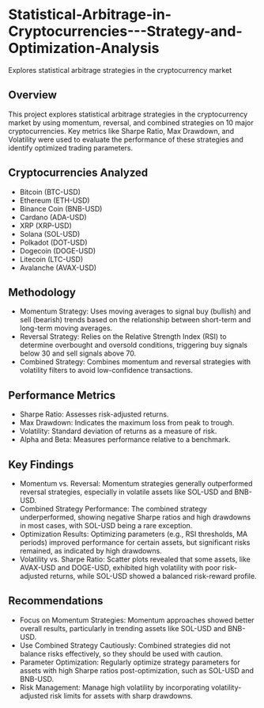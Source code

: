 # Statistical-Arbitrage-in-Cryptocurrencies---Strategy-and-Optimization-Analysis
Explores statistical arbitrage strategies in the cryptocurrency market 
## Overview
This project explores statistical arbitrage strategies in the cryptocurrency market by using momentum, reversal, and combined strategies on 10 major cryptocurrencies. Key metrics like Sharpe Ratio, Max Drawdown, and Volatility were used to evaluate the performance of these strategies and identify optimized trading parameters.

## Cryptocurrencies Analyzed
- Bitcoin (BTC-USD)
- Ethereum (ETH-USD)
- Binance Coin (BNB-USD)
- Cardano (ADA-USD)
- XRP (XRP-USD)
- Solana (SOL-USD)
- Polkadot (DOT-USD)
- Dogecoin (DOGE-USD)
- Litecoin (LTC-USD)
- Avalanche (AVAX-USD)

## Methodology
- Momentum Strategy: Uses moving averages to signal buy (bullish) and sell (bearish) trends based on the relationship between short-term and long-term moving averages.
- Reversal Strategy: Relies on the Relative Strength Index (RSI) to determine overbought and oversold conditions, triggering buy signals below 30 and sell signals above 70.
- Combined Strategy: Combines momentum and reversal strategies with volatility filters to avoid low-confidence transactions.

## Performance Metrics
- Sharpe Ratio: Assesses risk-adjusted returns.
- Max Drawdown: Indicates the maximum loss from peak to trough.
- Volatility: Standard deviation of returns as a measure of risk.
- Alpha and Beta: Measures performance relative to a benchmark.

## Key Findings
- Momentum vs. Reversal: Momentum strategies generally outperformed reversal strategies, especially in volatile assets like SOL-USD and BNB-USD.
- Combined Strategy Performance: The combined strategy underperformed, showing negative Sharpe ratios and high drawdowns in most cases, with SOL-USD being a rare exception.
- Optimization Results: Optimizing parameters (e.g., RSI thresholds, MA periods) improved performance for certain assets, but significant risks remained, as indicated by high drawdowns.
- Volatility vs. Sharpe Ratio: Scatter plots revealed that some assets, like AVAX-USD and DOGE-USD, exhibited high volatility with poor risk-adjusted returns, while SOL-USD showed a balanced risk-reward profile.

## Recommendations
- Focus on Momentum Strategies: Momentum approaches showed better overall results, particularly in trending assets like SOL-USD and BNB-USD.
- Use Combined Strategy Cautiously: Combined strategies did not balance risks effectively, so they should be used with caution.
- Parameter Optimization: Regularly optimize strategy parameters for assets with high Sharpe ratios post-optimization, such as SOL-USD and BNB-USD.
- Risk Management: Manage high volatility by incorporating volatility-adjusted risk limits for assets with sharp drawdowns.

